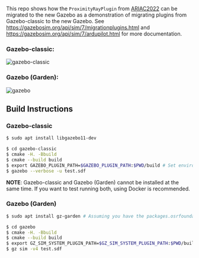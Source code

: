 This repo shows how the `ProximityRayPlugin` from [ARIAC2022](https://github.com/usnistgov/ARIAC/blob/12f48c48c2d36935cf54cdafa9376a5b75e147f4/nist_gear/src/ProximityRayPlugin.cc) can be migrated to the new Gazebo as a demonstration of migrating plugins from Gazebo-classic to the new Gazebo. See 
https://gazebosim.org/api/sim/7/migrationplugins.html and https://gazebosim.org/api/sim/7/ardupilot.html for more 
documentation.

### Gazebo-classic:
![gazebo-classic](https://user-images.githubusercontent.com/206116/200662881-f5259470-795e-492c-b78b-5140c1aad59f.gif)

### Gazebo (Garden):
![gazebo](https://user-images.githubusercontent.com/206116/200662883-4b4cc350-8a4d-4ee4-a972-98431977dfcb.gif)


## Build Instructions

### Gazebo-classic
```bash
$ sudo apt install libgazebo11-dev

$ cd gazebo-classic
$ cmake -H. -Bbuild
$ cmake --build build
$ export GAZEBO_PLUGIN_PATH=$GAZEBO_PLUGIN_PATH:$PWD/build # Set environment variable so that gazebo can find the plugin
$ gazebo --verbose -u test.sdf
```

**NOTE**: Gazebo-classic and Gazebo (Garden) cannot be installed at the same time. If you want to test running both, using
Docker is recommended.

### Gazebo (Garden)
```bash
$ sudo apt install gz-garden # Assuming you have the packages.osrfoundation.org repo already added. Otherwise, see https://gazebosim.org/docs/latest/install

$ cd gazebo
$ cmake -H. -Bbuild
$ cmake --build build
$ export GZ_SIM_SYSTEM_PLUGIN_PATH=$GZ_SIM_SYSTEM_PLUGIN_PATH:$PWD/build # Set environment variable so that gazebo can find the plugin
$ gz sim -v4 test.sdf
```
